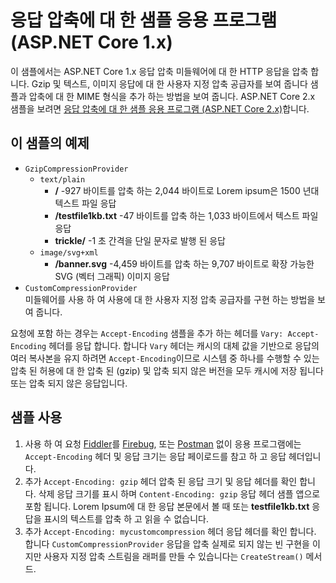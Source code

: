 # <a name="response-compression-sample-application-aspnet-core-1x"></a>응답 압축에 대 한 샘플 응용 프로그램 (ASP.NET Core 1.x)

이 샘플에서는 ASP.NET Core 1.x 응답 압축 미들웨어에 대 한 HTTP 응답을 압축 합니다. Gzip 및 텍스트, 이미지 응답에 대 한 사용자 지정 압축 공급자를 보여 줍니다 샘플과 압축에 대 한 MIME 형식을 추가 하는 방법을 보여 줍니다. ASP.NET Core 2.x 샘플을 보려면 [응답 압축에 대 한 샘플 응용 프로그램 (ASP.NET Core 2.x)](https://github.com/aspnet/AspNetCore.Docs/tree/master/aspnetcore/performance/response-compression/samples/2.x)합니다.

## <a name="examples-in-this-sample"></a>이 샘플의 예제

* `GzipCompressionProvider`
  * `text/plain`
    * **/** -927 바이트를 압축 하는 2,044 바이트로 Lorem ipsum은 1500 년대 텍스트 파일 응답
    * **/testfile1kb.txt** -47 바이트를 압축 하는 1,033 바이트에서 텍스트 파일 응답
    * **trickle/** -1 초 간격을 단일 문자로 발행 된 응답
  * `image/svg+xml`
    * **/banner.svg** -4,459 바이트를 압축 하는 9,707 바이트로 확장 가능한 SVG (벡터 그래픽) 이미지 응답
* `CustomCompressionProvider`<br>미들웨어를 사용 하 여 사용에 대 한 사용자 지정 압축 공급자를 구현 하는 방법을 보여 줍니다.

요청에 포함 하는 경우는 `Accept-Encoding` 샘플을 추가 하는 헤더를 `Vary: Accept-Encoding` 헤더를 응답 합니다. 합니다 `Vary` 헤더는 캐시의 대체 값을 기반으로 응답의 여러 복사본을 유지 하려면 `Accept-Encoding`이므로 시스템 중 하나를 수행할 수 있는 압축 된 허용에 대 한 압축 된 (gzip) 및 압축 되지 않은 버전을 모두 캐시에 저장 됩니다 또는 압축 되지 않은 응답입니다.

## <a name="using-the-sample"></a>샘플 사용

1. 사용 하 여 요청 [Fiddler](http://www.telerik.com/fiddler)를 [Firebug](http://getfirebug.com/), 또는 [Postman](https://www.getpostman.com/) 없이 응용 프로그램에는 `Accept-Encoding` 헤더 및 응답 크기는 응답 페이로드를 참고 하 고 응답 헤더입니다.
1. 추가 `Accept-Encoding: gzip` 헤더 압축 된 응답 크기 및 응답 헤더를 확인 합니다. 삭제 응답 크기를 표시 하며 `Content-Encoding: gzip` 응답 헤더 샘플 앱으로 포함 됩니다. Lorem Ipsum에 대 한 응답 본문에서 볼 때 또는 **testfile1kb.txt** 응답을 표시의 텍스트를 압축 하 고 읽을 수 없습니다.
1. 추가 `Accept-Encoding: mycustomcompression` 헤더 응답 헤더를 확인 합니다. 합니다 `CustomCompressionProvider` 응답을 압축 실제로 되지 않는 빈 구현을 이지만 사용자 지정 압축 스트림을 래퍼를 만들 수 있습니다는 `CreateStream()` 메서드.
